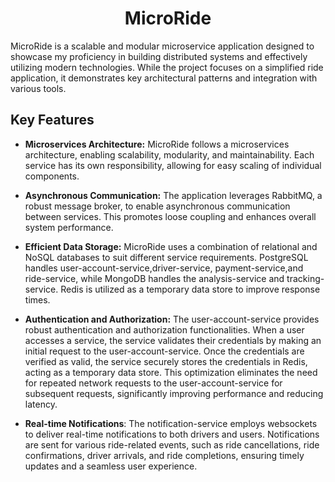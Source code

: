 <h1 align="center">MicroRide</h1>
MicroRide is a scalable and modular microservice application designed to showcase my proficiency in building distributed systems and effectively utilizing modern technologies. While the project focuses on a simplified ride application, it demonstrates key architectural patterns and integration with various tools.

## Key Features

- **Microservices Architecture:** MicroRide follows a microservices architecture, enabling scalability, modularity, and maintainability. Each service has its own responsibility, allowing for easy scaling of individual components.

- **Asynchronous Communication:** The application leverages RabbitMQ, a robust message broker, to enable asynchronous communication between services. This promotes loose coupling and enhances overall system performance.

- **Efficient Data Storage:** MicroRide uses a combination of relational and NoSQL databases to suit different service requirements. PostgreSQL handles user-account-service,driver-service, payment-service,and ride-service, while MongoDB handles the analysis-service and tracking-service. Redis is utilized as a temporary data store to improve response times.

- **Authentication and Authorization:** The user-account-service provides robust authentication and authorization functionalities. When a user accesses a service, the service validates their credentials by making an initial request to the user-account-service. Once the credentials are verified as valid, the service securely stores the credentials in Redis, acting as a temporary data store. This optimization eliminates the need for repeated network requests to the user-account-service for subsequent requests, significantly improving performance and reducing latency.

- **Real-time Notifications**: The notification-service employs websockets to deliver real-time notifications to both drivers and users. Notifications are sent for various ride-related events, such as ride cancellations, ride confirmations, driver arrivals, and ride completions, ensuring timely updates and a seamless user experience.

